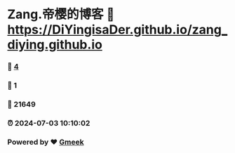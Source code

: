 # Zang.帝樱的博客 :link: https://DiYingisaDer.github.io/zang_diying.github.io 
### :page_facing_up: [4](https://DiYingisaDer.github.io/zang_diying.github.io/tag.html) 
### :speech_balloon: 1 
### :hibiscus: 21649 
### :alarm_clock: 2024-07-03 10:10:02 
### Powered by :heart: [Gmeek](https://github.com/Meekdai/Gmeek)
